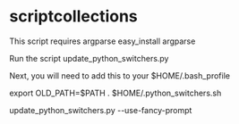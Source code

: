 # scriptcollections
This script requires argparse
easy_install argparse

Run the script
update_python_switchers.py 

Next, you will need to add this to your $HOME/.bash_profile

export OLD_PATH=$PATH
. $HOME/.python_switchers.sh 

update_python_switchers.py --use-fancy-prompt
